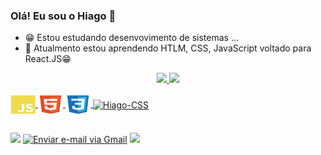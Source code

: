 ### Olá! Eu sou o Hiago  👋

- 😁 Estou estudando desenvovimento de sistemas  ...
- 🌱 Atualmento estou aprendendo HTLM, CSS, JavaScript voltado para React.JS😁
  

<div align="center">
  <a href="https://github.com/Hiago0021">
  <img height="180em" src="https://github-readme-stats.vercel.app/api?username=Hiago0021&show_icons=true&theme=highcontrast&include_all_commits=true&count_private=true"/>
  <img height="180em" src="https://github-readme-stats.vercel.app/api/top-langs/?username=Hiago0021&layout=compact&langs_count=7&theme=highcontrast"/>
    
</div>
<div style="display: inline_block"><br>
  <img align="center" alt="Hiago-Js" height="30" width="40" src="https://raw.githubusercontent.com/devicons/devicon/master/icons/javascript/javascript-plain.svg">
  <img align="center" alt="Hiago-HTML" height="30" width="40" src="https://raw.githubusercontent.com/devicons/devicon/master/icons/html5/html5-original.svg">
  <img align="center" alt="Hiago-CSS" height="30" width="40" src="https://raw.githubusercontent.com/devicons/devicon/master/icons/css3/css3-original.svg">
  <img align="center" alt="Hiago-CSS" height="30" width="40" src="https://cdn.jsdelivr.net/gh/devicons/devicon@latest/icons/react/react-original.svg" />
  

##

  <div> 
  <a href="https://www.instagram.com/hiago.leao1/" target="_blank"><img src="https://img.shields.io/badge/-Instagram-%23E4405F?style=for-the-badge&logo=instagram&logoColor=white" target="_blank"></a>
  <a href="https://mail.google.com/mail/?view=cm&fs=1&to=hiagofilippeleao@gmail.com" target="_blank"><img src="https://img.shields.io/badge/-Gmail-%23333?style=for-the-badge&logo=gmail&logoColor=white" alt="Enviar e-mail via Gmail"></a>  
  <a href="https://www.linkedin.com/in/hiago-le%C3%A3o-8b7b95174/" target="_blank"><img src="https://img.shields.io/badge/-LinkedIn-%230077B5?style=for-the-badge&logo=linkedin&logoColor=white" target="_blank"></a> 
 
  
 
</div>
